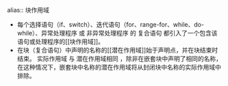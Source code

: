 alias:: 块作用域

- 每个选择语句（if、switch）、迭代语句（for、range-for、while、do-while）、异常处理程序 或 非异常处理程序 的 复合语句 都引入了一个包含该语句或处理程序的[[块作用域]]。
- 在块（复合语句）中声明的名称的[[潜在作用域]]始于声明点，并在块结束时结束。
  实际作用域 与 潜在作用域相同 ，除非在嵌套块中声明了相同的名称，在这种情况下，嵌套块中名称的潜在作用域将从封闭块中名称的实际作用域中排除。